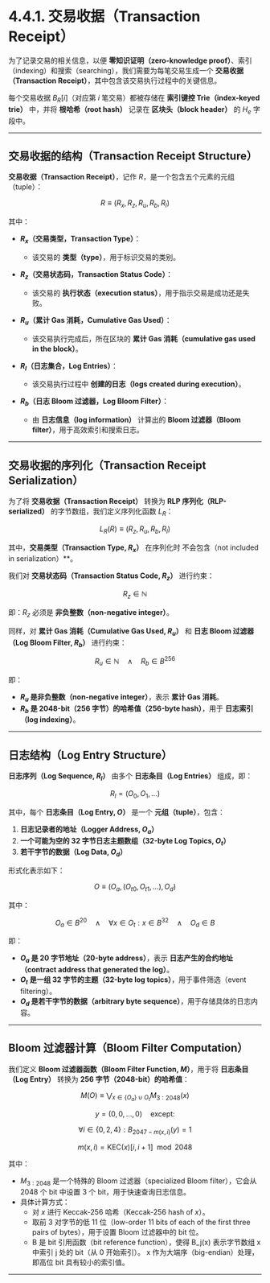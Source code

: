 # 4.4.1. 交易收据（Transaction Receipt）

为了记录交易的相关信息，以便 **零知识证明（zero-knowledge proof）**、索引（indexing）和搜索（searching），我们需要为每笔交易生成一个 **交易收据（Transaction Receipt）**，其中包含该交易执行过程中的关键信息。  

每个交易收据 $B_R[i]$（对应第 $i$ 笔交易）都被存储在 **索引键控 Trie（index-keyed trie）** 中，并将 **根哈希（root hash）** 记录在 **区块头（block header）** 的 $H_e$ 字段中。  

---

## 交易收据的结构（Transaction Receipt Structure）

**交易收据（Transaction Receipt）**，记作 $R$，是一个包含五个元素的元组（tuple）：  

$$
R ≡ (R_x, R_z, R_u, R_b, R_l)
$$

其中：  

- **$R_x$（交易类型，Transaction Type）**：
  - 该交易的 **类型（type）**，用于标识交易的类别。  

- **$R_z$（交易状态码，Transaction Status Code）**：
  - 该交易的 **执行状态（execution status）**，用于指示交易是成功还是失败。  

- **$R_u$（累计 Gas 消耗，Cumulative Gas Used）**：
  - 该交易执行完成后，所在区块的 **累计 Gas 消耗（cumulative gas used in the block）**。  

- **$R_l$（日志集合，Log Entries）**：
  - 该交易执行过程中 **创建的日志（logs created during execution）**。  

- **$R_b$（日志 Bloom 过滤器，Log Bloom Filter）**：
  - 由 **日志信息（log information）** 计算出的 **Bloom 过滤器（Bloom filter）**，用于高效索引和搜索日志。  

---

## 交易收据的序列化（Transaction Receipt Serialization）

为了将 **交易收据（Transaction Receipt）** 转换为 **RLP 序列化（RLP-serialized）** 的字节数组，我们定义序列化函数 $L_R$：  

$$
L_R(R) ≡ (R_z, R_u, R_b, R_l)
$$

其中，**交易类型（Transaction Type, $R_x$）** 在序列化时 不会包含（not included in serialization）**。

我们对 **交易状态码（Transaction Status Code, $R_z$）** 进行约束：  

$$
R_z ∈ \mathbb{N}
$$

即：$R_z$ 必须是 **非负整数（non-negative integer）**。

同样，对 **累计 Gas 消耗（Cumulative Gas Used, $R_u$）** 和 **日志 Bloom 过滤器（Log Bloom Filter, $R_b$）** 进行约束：  

$$
R_u ∈ \mathbb{N} \quad \wedge \quad R_b ∈ B^{256}
$$

即：  

- **$R_u$ 是非负整数（non-negative integer）**，表示 **累计 Gas 消耗**。  
- **$R_b$ 是 2048-bit（256 字节）的哈希值（256-byte hash）**，用于 **日志索引（log indexing）**。  

---

## 日志结构（Log Entry Structure）

**日志序列（Log Sequence, $R_l$）** 由多个 **日志条目（Log Entries）** 组成，即：  

$$
R_l = (O_0, O_1, \dots)
$$

其中，每个 **日志条目（Log Entry, $O$）** 是一个 **元组（tuple）**，包含：  

1. **日志记录者的地址（Logger Address, $O_a$）**  
2. **一个可能为空的 32 字节日志主题数组（32-byte Log Topics, $O_t$）**  
3. **若干字节的数据（Log Data, $O_d$）**  

形式化表示如下：  

$$
O ≡ (O_a, (O_{t0}, O_{t1}, \dots), O_d)
$$

其中：  

$$
O_a ∈ B^{20} \quad \wedge \quad \forall x ∈ O_t : x ∈ B^{32} \quad \wedge \quad O_d ∈ B
$$

即：  

- **$O_a$ 是 20 字节地址（20-byte address）**，表示 **日志产生的合约地址（contract address that generated the log）**。  
- **$O_t$ 是一组 32 字节的主题（32-byte log topics）**，用于事件筛选（event filtering）。  
- **$O_d$ 是若干字节的数据（arbitrary byte sequence）**，用于存储具体的日志内容。  

---

## Bloom 过滤器计算（Bloom Filter Computation）

我们定义 **Bloom 过滤器函数（Bloom Filter Function, $M$）**，用于将 **日志条目（Log Entry）** 转换为 **256 字节（2048-bit）的哈希值**：  

$$
M(O) ≡ \bigvee_{x∈\{O_a\}∪O_t} M_{3:2048}(x)
$$

$$y = (0, 0, \dots, 0) \quad \text{except:}$$

$$
\forall i \in \{0, 2, 4\} : B_{2047 - m(x, i)}(y) = 1
$$

$$
m(x, i) = \text{KEC}(x)[i, i + 1] \mod 2048
$$


其中：  

- $M_{3:2048}$ 是一个特殊的 Bloom 过滤器（specialized Bloom filter），它会从 2048 个 bit 中设置 3 个 bit，用于快速查询日志信息。  
- 具体计算方式：  
  - 对 $x$ 进行 Keccak-256 哈希（Keccak-256 hash of $x$）。  
  - 取前 3 对字节的低 11 位（low-order 11 bits of each of the first three pairs of bytes），用于设置 Bloom 过滤器中的 bit 位。  
  - B 是 bit 引用函数（bit reference function），使得 B_j(x) 表示字节数组 x 中索引 j 处的 bit（从 0 开始索引）。 x 作为大端序（big-endian）处理，即高位 bit 具有较小的索引值。

---

